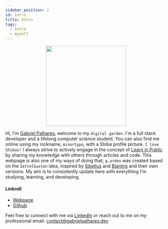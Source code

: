 ```yaml
---
sidebar_position: 1
id: intro
title: Intro
tags:
  - Intro
  - myself
---
```


<p align="center">
    <img width="250" src="img/gabriel.png" />
</p>

Hi, I'm [Gabriel Palhares](https://twitter.com/minortypo), welcome to my `digital garden`. I'm a full stack developer and a lifelong computer science student. You can also find me online using my nickname, `minortypo`, with a Shiba profile picture. `I love Shibas!` I always strive to actively engage in the concept of [Learn in Public](https://www.swyx.io/learn-in-public/) by sharing my knowledge with others through articles and code. This webpage is also one of my ways of doing that; `g.arden` was created based on the `Zettelkasten` idea, inspired by [Sibelius](https://twitter.com/sseraphini) and [Biantris](https://twitter.com/biantris_) and their own versions. My aim is to consistently update here with everything I'm studying, learning, and developing.

#### Linkroll
- [Webpage](https://gabrielpalhares.dev/)
- [Github](https://github.com/minortypo)

Feel free to connect with me via [LinkedIn](https://www.linkedin.com/in/minortypo/) or reach out to me on my professional email: contact@gabrielpalhares.dev